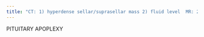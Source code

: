 ```yaml
---
title: "CT: 1) hyperdense sellar/suprasellar mass 2) fluid level  MR: 2) suseptibility Cz: hemorrhage or infarction (pre-existing adenoma, or enlarged pituitary- surgery / pregnancy) Sx: HA, visual change, endocrine abn"
---
```

PITUITARY 
APOPLEXY

